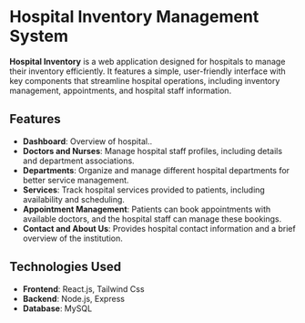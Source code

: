 # Hospital Inventory Management System

**Hospital Inventory** is a web application designed for hospitals to manage their inventory efficiently.
It features a simple, user-friendly interface with key components that streamline hospital operations, including inventory management, appointments, and hospital staff information.

## Features

- **Dashboard**: Overview of hospital..
- **Doctors and Nurses**: Manage hospital staff profiles, including  details and department associations.
- **Departments**: Organize and manage different hospital departments for better service management.
- **Services**: Track hospital services provided to patients, including availability and scheduling.
- **Appointment Management**: Patients can book appointments with available doctors, and the hospital staff can manage these bookings.
- **Contact and About Us**: Provides hospital contact information and a brief overview of the institution.

## Technologies Used

- **Frontend**: React.js, Tailwind Css
- **Backend**: Node.js, Express
- **Database**: MySQL
